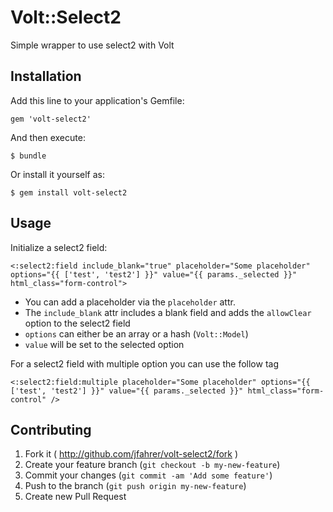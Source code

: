 # Volt::Select2

Simple wrapper to use select2 with Volt

## Installation

Add this line to your application's Gemfile:

    gem 'volt-select2'

And then execute:

    $ bundle

Or install it yourself as:

    $ gem install volt-select2

## Usage

Initialize a select2 field:
```
<:select2:field include_blank="true" placeholder="Some placeholder" options="{{ ['test', 'test2'] }}" value="{{ params._selected }}" html_class="form-control">
```
* You can add a placeholder via the `placeholder` attr.
* The `include_blank` attr includes a blank field and adds the `allowClear` option to the select2 field
* `options` can either be an array or a hash (`Volt::Model`)
* `value` will be set to the selected option

For a select2 field with multiple option you can use the follow tag
```
<:select2:field:multiple placeholder="Some placeholder" options="{{ ['test', 'test2'] }}" value="{{ params._selected }}" html_class="form-control" />
```

## Contributing

1. Fork it ( http://github.com/jfahrer/volt-select2/fork )
2. Create your feature branch (`git checkout -b my-new-feature`)
3. Commit your changes (`git commit -am 'Add some feature'`)
4. Push to the branch (`git push origin my-new-feature`)
5. Create new Pull Request
